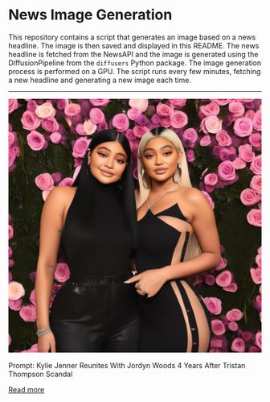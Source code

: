 # News Image Generation
This repository contains a script that generates an image based on a news headline. The image is then saved and displayed in this README.
The news headline is fetched from the NewsAPI and the image is generated using the DiffusionPipeline from the `diffusers` Python package. The image generation process is performed on a GPU.
The script runs every few minutes, fetching a new headline and generating a new image each time.

---

![Generated Image](image.png)

Prompt: Kylie Jenner Reunites With Jordyn Woods 4 Years After Tristan Thompson Scandal

[Read more](https://www.etonline.com/kylie-jenner-reunites-with-jordyn-woods-4-years-after-tristan-thompson-scandal-208107)